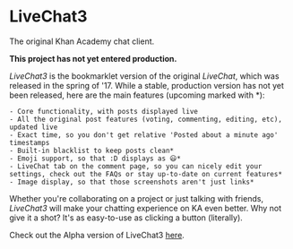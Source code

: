 # LiveChat3
The original Khan Academy chat client.

**This project has not yet entered production.**

*LiveChat3* is the bookmarklet version of the original *LiveChat*, which was released in the spring of '17. While a stable, production version has not yet been released, here are the main features (upcoming marked with \*):

    - Core functionality, with posts displayed live
    - All the original post features (voting, commenting, editing, etc), updated live
    - Exact time, so you don't get relative 'Posted about a minute ago' timestamps
    - Built-in blacklist to keep posts clean*
    - Emoji support, so that :D displays as 😃*
    - LiveChat tab on the comment page, so you can nicely edit your settings, check out the FAQs or stay up-to-date on current features*
    - Image display, so that those screenshots aren't just links*

Whether you're collaborating on a project or just talking with friends, *LiveChat3* will make your chatting experience on KA even better. Why not give it a shot? It's as easy-to-use as clicking a button (literally).

Check out the Alpha version of LiveChat3 <a href="https://www.khanacademy.org/computer-programming/my-ka-bookmarklet-hub/6221507115941888">here</a>.

